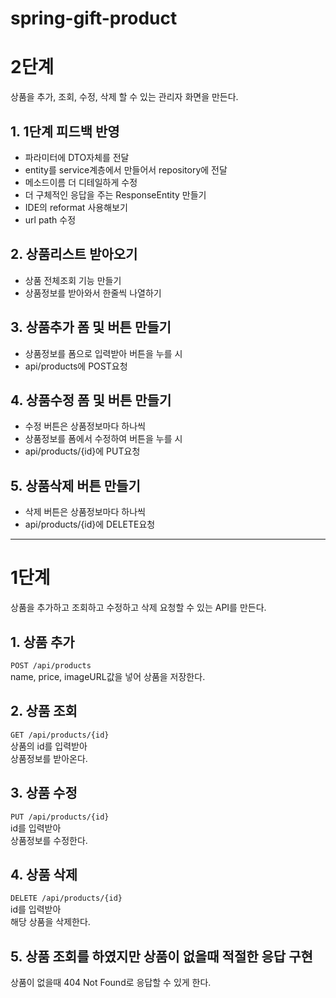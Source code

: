 # spring-gift-product
# 2단계
상품을 추가, 조회, 수정, 삭제 할 수 있는 관리자 화면을 만든다.
## 1. 1단계 피드백 반영
- 파라미터에 DTO자체를 전달
- entity를 service계층에서 만들어서 repository에 전달
- 메소드이름 더 디테일하게 수정
- 더 구체적인 응답을 주는 ResponseEntity 만들기
- IDE의 reformat 사용해보기
- url path 수정
## 2. 상품리스트 받아오기
- 상품 전체조회 기능 만들기
- 상품정보를 받아와서 한줄씩 나열하기
## 3. 상품추가 폼 및 버튼 만들기
- 상품정보를 폼으로 입력받아 버튼을 누를 시
- api/products에 POST요청
## 4. 상품수정 폼 및 버튼 만들기
- 수정 버튼은 상품정보마다 하나씩
- 상품정보를 폼에서 수정하여 버튼을 누를 시
- api/products/{id}에 PUT요청
## 5. 상품삭제 버튼 만들기
- 삭제 버튼은 상품정보마다 하나씩
- api/products/{id}에 DELETE요청
---
# 1단계 
상품을 추가하고 조회하고 수정하고 삭제 요청할 수 있는 API를 만든다.
## 1. 상품 추가
`POST /api/products`\
name, price, imageURL값을 넣어 상품을 저장한다.

## 2. 상품 조회
`GET /api/products/{id}`\
상품의 id를 입력받아\
상품정보를 받아온다.
## 3. 상품 수정
`PUT /api/products/{id}`\
id를 입력받아\
상품정보를 수정한다.

## 4. 상품 삭제
`DELETE /api/products/{id}`\
id를 입력받아\
해당 상품을 삭제한다.

## 5. 상품 조회를 하였지만 상품이 없을때 적절한 응답 구현
상품이 없을때 404 Not Found로 응답할 수 있게 한다.